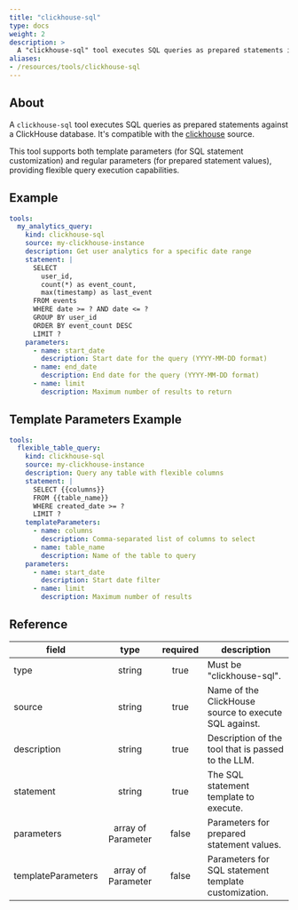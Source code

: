 ```yaml
---
title: "clickhouse-sql"
type: docs
weight: 2
description: >
  A "clickhouse-sql" tool executes SQL queries as prepared statements in ClickHouse.
aliases:
- /resources/tools/clickhouse-sql
---
```


## About

A `clickhouse-sql` tool executes SQL queries as prepared statements against a 
ClickHouse database. It's compatible with the [clickhouse](../../sources/clickhouse.md) source.

This tool supports both template parameters (for SQL statement customization) 
and regular parameters (for prepared statement values), providing flexible 
query execution capabilities.

## Example

```yaml
tools:
  my_analytics_query:
    kind: clickhouse-sql
    source: my-clickhouse-instance
    description: Get user analytics for a specific date range
    statement: |
      SELECT 
        user_id,
        count(*) as event_count,
        max(timestamp) as last_event
      FROM events 
      WHERE date >= ? AND date <= ?
      GROUP BY user_id
      ORDER BY event_count DESC
      LIMIT ?
    parameters:
      - name: start_date
        description: Start date for the query (YYYY-MM-DD format)
      - name: end_date  
        description: End date for the query (YYYY-MM-DD format)
      - name: limit
        description: Maximum number of results to return
```

## Template Parameters Example

```yaml
tools:
  flexible_table_query:
    kind: clickhouse-sql
    source: my-clickhouse-instance
    description: Query any table with flexible columns
    statement: |
      SELECT {{columns}}
      FROM {{table_name}}
      WHERE created_date >= ?
      LIMIT ?
    templateParameters:
      - name: columns
        description: Comma-separated list of columns to select
      - name: table_name
        description: Name of the table to query
    parameters:
      - name: start_date
        description: Start date filter
      - name: limit
        description: Maximum number of results
```

## Reference

| **field**          | **type**           | **required** | **description**                                           |
|--------------------|:------------------:|:------------:|-----------------------------------------------------------|
| type               | string             | true         | Must be "clickhouse-sql".                                |
| source             | string             | true         | Name of the ClickHouse source to execute SQL against.    |
| description        | string             | true         | Description of the tool that is passed to the LLM.       |
| statement          | string             | true         | The SQL statement template to execute.                    |
| parameters         | array of Parameter | false        | Parameters for prepared statement values.                 |
| templateParameters | array of Parameter | false        | Parameters for SQL statement template customization.     |